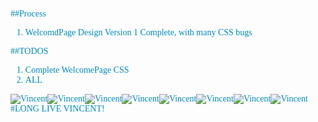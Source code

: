 <font color=#008AB8 face="Calibri">

##Process

1. WelcomdPage Design Version 1 Complete, with many CSS bugs

##TODOS

1. Complete WelcomePage CSS
2. ALL

![Vincent](http://www.comp.polyu.edu.hk/files/staff-profile-picture-ng-vincent.jpg)![Vincent](http://www.comp.polyu.edu.hk/files/staff-profile-picture-ng-vincent.jpg)![Vincent](http://www.comp.polyu.edu.hk/files/staff-profile-picture-ng-vincent.jpg)![Vincent](http://www.comp.polyu.edu.hk/files/staff-profile-picture-ng-vincent.jpg)![Vincent](http://www.comp.polyu.edu.hk/files/staff-profile-picture-ng-vincent.jpg)![Vincent](http://www.comp.polyu.edu.hk/files/staff-profile-picture-ng-vincent.jpg)![Vincent](http://www.comp.polyu.edu.hk/files/staff-profile-picture-ng-vincent.jpg)![Vincent](http://www.comp.polyu.edu.hk/files/staff-profile-picture-ng-vincent.jpg)
#LONG LIVE VINCENT!
